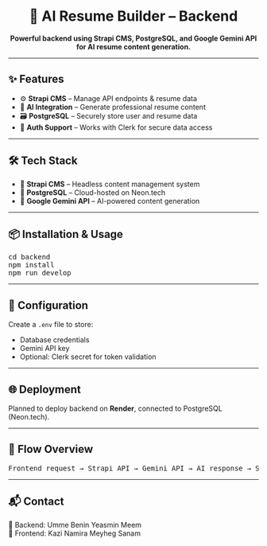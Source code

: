 <h1 align="center">🧠 AI Resume Builder – Backend</h1>

<p align="center"><b>Powerful backend using Strapi CMS, PostgreSQL, and Google Gemini API for AI resume content generation.</b></p>

---

<h2>✨ Features</h2>

<ul>
  <li>⚙️ <b>Strapi CMS</b> – Manage API endpoints & resume data</li>
  <li>🧠 <b>AI Integration</b> – Generate professional resume content</li>
  <li>🗃 <b>PostgreSQL</b> – Securely store user and resume data</li>
  <li>🔐 <b>Auth Support</b> – Works with Clerk for secure data access</li>
</ul>

---

<h2>🛠 Tech Stack</h2>

<ul>
  <li>📜 <b>Strapi CMS</b> – Headless content management system</li>
  <li>🐘 <b>PostgreSQL</b> – Cloud-hosted on Neon.tech</li>
  <li>🤖 <b>Google Gemini API</b> – AI-powered content generation</li>
</ul>

---

<h2>📦 Installation & Usage</h2>

<pre>
cd backend
npm install
npm run develop
</pre>

---

<h2>🔧 Configuration</h2>

<p>
Create a <code>.env</code> file to store:
<ul>
  <li>Database credentials</li>
  <li>Gemini API key</li>
  <li>Optional: Clerk secret for token validation</li>
</ul>
</p>

---

<h2>🌐 Deployment</h2>

<p>Planned to deploy backend on <b>Render</b>, connected to PostgreSQL (Neon.tech).</p>

---

<h2>🧭 Flow Overview</h2>

<pre>
Frontend request → Strapi API → Gemini API → AI response → Store/return data
</pre>

---

<h2>📬 Contact</h2>

<p>
🧠 Backend: Umme Benin Yeasmin Meem <br/>
🎨 Frontend: Kazi Namira Meyheg Sanam
</p>

